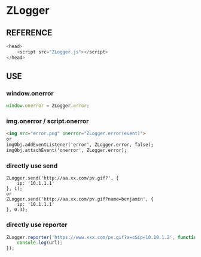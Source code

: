 # ZLogger

## REFERENCE
```js
<head>
    <script src="ZLogger.js"></script>
</head>
```

## USE

### window.onerror
```js
window.onerror = ZLogger.error;
```

### img.onerror / script.onerror
```html
<img src="error.png" onerror="ZLogger.error(event)">
or
imgObj.addEventListener('error', ZLogger.error, false);
imgObj.attachEvent('onerror', ZLogger.error);
```

### directly use send
```
ZLogger.send('http://aa.xx.com/pv.gif?', {
    ip: '10.1.1.1'
}, 1);
or
ZLogger.send('http://aa.xx.com/pv.gif?name=benjamin', {
    ip: '10.1.1.1'
}, 0.3);
```

### directly use reporter
```js
ZLogger.reporter('https://www.xxx.com/pv.gif?a=c&ip=10.10.1.2', function(url) {
    console.log(url);
});
```

